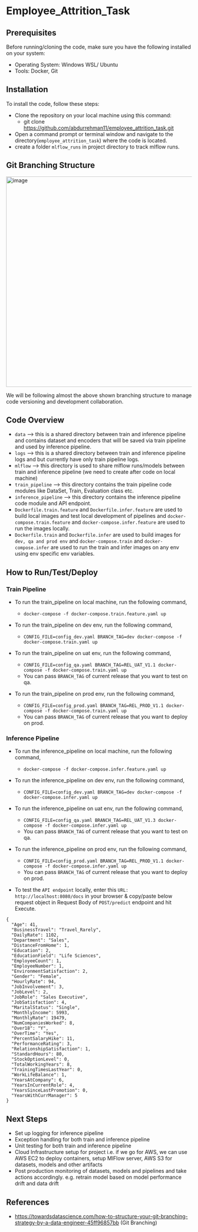 # Employee_Attrition_Task

## Prerequisites
Before running/cloning the code, make sure you have the following installed on your system:
- Operating System: Windows WSL/ Ubuntu
- Tools: Docker, Git

## Installation
To install the code, follow these steps:
- Clone the repository on your local machine using this command: 
  - git clone https://github.com/abdurrehman11/employee_attrition_task.git
- Open a command prompt or terminal window and navigate to the directory(`employee_attrition_task`) where the code is located.
- create a folder `mlflow_runs` in project directory to track mlflow runs.

## Git Branching Structure

<img width="569" alt="image" src="https://user-images.githubusercontent.com/24878579/223056933-a97c9934-d5f7-4579-b78a-ebc91a0c3884.png">

We will be following almost the above shown branching structure to manage code versioning and development collaboration.

## Code Overview
-	`data` --> this is a shared directory between train and inference pipeline and contains dataset and encoders that will be saved via train pipeline and used by inference pipeline.
-	`logs` --> this is a shared directory between train and inference pipeline logs and but currently have only train pipeline logs.
- `mlflow` --> this directory is used to share mlflow runs/models between train and inference pipeline (we need to create after code on local machine)
- `train_pipeline` --> this directory contains the train pipeline code modules like DataSet, Train, Evaluation class etc.
- `inference_pipeline` --> this directory contains the inference pipeline code module and API endpoint.
- `Dockerfile.train.feature` and `Dockerfile.infer.feature` are used to build local images and test local development of pipelines and `docker-compose.train.feature` and `docker-compose.infer.feature` are used to run the images locally. 
- `Dockerfile.train` and `Dockerfile.infer` are used to build images for `dev, qa and prod env` and `docker-compose.train` and `docker-compose.infer` are used to run the train and infer images on any env using env specific env variables. 

## How to Run/Test/Deploy

### Train Pipeline
- To run the train_pipeline on local machine, run the following command,
  - `docker-compose -f docker-compose.train.feature.yaml up`

- To run the train_pipeline on dev env, run the following command,
  - `CONFIG_FILE=config_dev.yaml BRANCH_TAG=dev docker-compose -f docker-compose.train.yaml up`

- To run the train_pipeline on uat env, run the following command,
  - `CONFIG_FILE=config_qa.yaml BRANCH_TAG=REL_UAT_V1.1 docker-compose -f docker-compose.train.yaml up`
  - You can pass `BRANCH_TAG` of current release that you want to test on qa.

- To run the train_pipeline on prod env, run the following command,
  - `CONFIG_FILE=config_prod.yaml BRANCH_TAG=REL_PROD_V1.1 docker-compose -f docker-compose.train.yaml up`
  - You can pass `BRANCH_TAG` of current release that you want to deploy on prod.

### Inference Pipeline
- To run the inference_pipeline on local machine, run the following command,
  - `docker-compose -f docker-compose.infer.feature.yaml up`

- To run the inference_pipeline on dev env, run the following command,
  - `CONFIG_FILE=config_dev.yaml BRANCH_TAG=dev docker-compose -f docker-compose.infer.yaml up`

- To run the inference_pipeline on uat env, run the following command,
  - `CONFIG_FILE=config_qa.yaml BRANCH_TAG=REL_UAT_V1.3 docker-compose -f docker-compose.infer.yaml up`
  - You can pass `BRANCH_TAG` of current release that you want to test on qa.

- To run the inference_pipeline on prod env, run the following command,
  - `CONFIG_FILE=config_prod.yaml BRANCH_TAG=REL_PROD_V1.1 docker-compose -f docker-compose.infer.yaml up`
  - You can pass `BRANCH_TAG` of current release that you want to deploy on prod.

- To test the `API endpoint` locally, enter this `URL: http://localhost:8080/docs` in your browser & copy/paste below request object in Request Body of `POST/predict` endpoint and hit Execute.

```
{
  "Age": 41,		
  "BusinessTravel": "Travel_Rarely",
  "DailyRate": 1102,	
  "Department": "Sales",	
  "DistanceFromHome": 1,	
  "Education": 2,
  "EducationField": "Life Sciences",	
  "EmployeeCount": 1,
  "EmployeeNumber": 1,	
  "EnvironmentSatisfaction": 2,	
  "Gender": "Female",
  "HourlyRate": 94,	
  "JobInvolvement": 3,	
  "JobLevel": 2,
  "JobRole": "Sales Executive",	
  "JobSatisfaction": 4,
  "MaritalStatus": "Single",	
  "MonthlyIncome": 5993,	
  "MonthlyRate": 19479,
  "NumCompaniesWorked": 8,	
  "Over18": "Y",
  "OverTime": "Yes",	
  "PercentSalaryHike": 11,	
  "PerformanceRating": 3,	
  "RelationshipSatisfaction": 1,	
  "StandardHours": 80,
  "StockOptionLevel": 0,	
  "TotalWorkingYears": 8,	
  "TrainingTimesLastYear": 0,	
  "WorkLifeBalance": 1,
  "YearsAtCompany": 6,	
  "YearsInCurrentRole": 4,	
  "YearsSinceLastPromotion": 0,	
  "YearsWithCurrManager": 5
}
```

## Next Steps
- Set up logging for inference pipeline
- Exception handling for both train and inference pipeline
- Unit testing for both train and inference pipeline
- Cloud Infrastructure setup for project i.e. if we go for AWS, we can use AWS EC2 to deploy containers, setup MlFlow server, AWS S3 for datasets, models and other artifacts
- Post production monitoring of datasets, models and pipelines and take actions accordingly. e.g. retrain model based on model performance drift and data drift

## References
- https://towardsdatascience.com/how-to-structure-your-git-branching-strategy-by-a-data-engineer-45ff96857bb (Git Branching)
